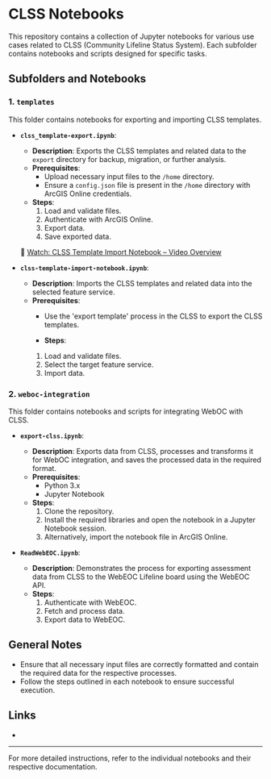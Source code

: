 # CLSS Notebooks

This repository contains a collection of Jupyter notebooks for various use cases related to CLSS (Community Lifeline Status System). Each subfolder contains notebooks and scripts designed for specific tasks.


## Subfolders and Notebooks

### 1. `templates`

This folder contains notebooks for exporting and importing CLSS templates.

- **`clss_template-export.ipynb`**: 
  - **Description**: Exports the CLSS templates and related data to the `export` directory for backup, migration, or further analysis.
  - **Prerequisites**:
    - Upload necessary input files to the `/home` directory.
    - Ensure a `config.json` file is present in the `/home` directory with ArcGIS Online credentials.
  - **Steps**:
    1. Load and validate files.
    2. Authenticate with ArcGIS Online.
    3. Export data.
    4. Save exported data.

   🎥 [Watch: CLSS Template Import Notebook – Video Overview](https://vimeo.com/1103549991?share=copy)

       

- **`clss-template-import-notebook.ipynb`**: 
  - **Description**: Imports the CLSS templates and related data into the selected feature service.
  - **Prerequisites**:
    - Use the 'export template' process in the CLSS to export the CLSS templates.

    - **Steps**:
    1. Load and validate files.
    2. Select the target feature service.
    3. Import data.

### 2. `weboc-integration`

This folder contains notebooks and scripts for integrating WebOC with CLSS.

- **`export-clss.ipynb`**: 
  - **Description**: Exports data from CLSS, processes and transforms it for WebOC integration, and saves the processed data in the required format.
  - **Prerequisites**:
    - Python 3.x
    - Jupyter Notebook
  - **Steps**:
    1. Clone the repository.
    2. Install the required libraries and open the notebook in a Jupyter Notebook session.
    3. Alternatively, import the notebook file in ArcGIS Online.

- **`ReadWebEOC.ipynb`**: 
  - **Description**: Demonstrates the process for exporting assessment data from CLSS to the WebEOC Lifeline board using the WebEOC API.
  - **Steps**:
    1. Authenticate with WebEOC.
    2. Fetch and process data.
    3. Export data to WebEOC.

## General Notes

- Ensure that all necessary input files are correctly formatted and contain the required data for the respective processes.
- Follow the steps outlined in each notebook to ensure successful execution.

## Links

-

---

For more detailed instructions, refer to the individual notebooks and their respective documentation.

